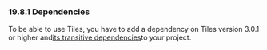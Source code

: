 ### 19.8.1 Dependencies

To be able to use Tiles, you have to add a dependency on Tiles version 3.0.1 or higher and[its transitive dependencies](https://tiles.apache.org/framework/dependency-management.html)to your project.

